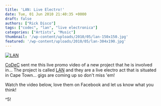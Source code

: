```yaml
---
title: 'LAN: Live Electro!'
date: Tue, 01 Jun 2010 21:40:35 +0000
draft: false
authors: ["Rick Disco"]
tags: ["codec", "lan", "live electronica"]
categories: ["Artists", "Music"]
thumbnail: '/wp-content/uploads/2010/05/lan-150x150.jpg'
featured: '/wp-content/uploads/2010/05/lan-304x190.jpg'
---
```


[![](/wp-content/uploads/2010/05/lan.jpg "LAN")](/wp-content/uploads/2010/05/lan.jpg)

[CoDeC](/artists/codec/ "CoDeC") sent me this live promo video of a new project that he is involved in... The project is called [LAN](http://www.facebook.com/pages/LAN/31313019028 "LAN") and they are a live electro act that is situated in Cape Town... gigs are coming up so don't miss 'em!

Watch the video below, love them on Facebook and let us know what you think!

^5!


